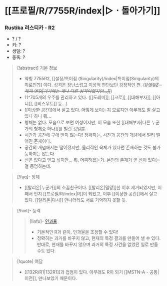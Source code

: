 # [[프로필/R/7755R/index|▷ㆍ돌아가기]]
### Rustika 러스티카 - R2

- ? / ?
- 키: ?
- 생일: ?
- 종족: ?

> [!abstract] 기본 정보
> - 약칭 7755R2, [[설정/특이점 (Singularity)/index|특이점(Singularity)의 히로인?]] 이다. 성격은 장난스럽고 이성적 판단보단 감정적인 편. (*~~[[엔딩Z - 해피 엔딩|과거에는 꽤나 다른 성격이였지만...]]~~*)
> - 11^705개의 우주를 관리하고 있다. ([[도레미]], [[크로]], [[대해부자]], [[아니]], [[비스무트]] 등...)
> - [[이상한 공간]]에서 살고 있다. 어떻게 보이는지 모르지만 아무래도 잘 살고 있다 하니 뭐...
> - 형체는 없다. 모습으로 보면 여성이지만, 이 모습 또한 [[대해부자|다른 누군가의 형체중 하나]]를 빌린 것일뿐.
> - 시간과 공간에 구애 받지 않는다! 정확히는, 시간과 공간의 개념에서 멀리 떨어진 존재이다.
> - 공간의 개념에서는 떨어졌지만, 물리적인 육체가 있다면 존재하는 것도 불가능하지는 않는다.
> - 신은 없다고 믿고 싶지만... 뭐, 어찌하겠는가. 본인의 존재가 곧 신이 있다는 걸 증명하는데.

> [!faq]- 정체
> - [[탈리온|누군가]]의 소꿉친구이다. [[탈리온|멸망]]한 이후 제거되었지만, 어째서 인지 [[프로필/R/index|R]]이 되었고, 이후 [[이상한 공간]]에서 살고 있다. [[탈리온|다시]] 만나더라도 서로 기억하지 못할 듯.

> [!hint]- 능력
> > [!info]- [인과율](https://namu.wiki/w/%EC%9D%B8%EA%B3%BC%EC%9C%A8)
> > - 기본적인 R과 같이, 인과율을 조정할 수 있다!
> > - 정확히는 과거를 바꾸지 않고, 현재의 특정 결과를 만들어 낼 수 있다. 반대로, 현재를 바꾸지 않으며 과거의 특정 사건을 없었던 일로 만들 수도 있다.

> [!quote] 여담
> - [[132R/R1|132R1]]과 접점이 있다. 아무래도 R이 되기 [[MSTN-A - 공통|이전]], 만나보았기 때문이다.